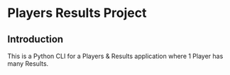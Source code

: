 # Players Results Project

## Introduction

This is a Python CLI for a Players & Results application where 1 Player has many Results.